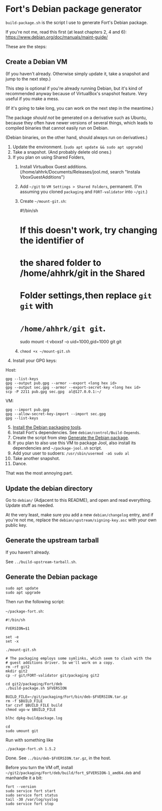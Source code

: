 # Fort's Debian package generator

`build-package.sh` is the script I use to generate Fort's Debian package.

If you're not me, read this first (at least chapters 2, 4 and 6): https://www.debian.org/doc/manuals/maint-guide/

These are the steps:

## Create a Debian VM

(If you haven't already. Otherwise simply update it, take a snapshot and jump to the next step.)

This step is optional if you're already running Debian, but it's kind of recommended anyway because of VirtualBox's snapshot feature. Very useful if you make a mess.

(If it's going to take long, you can work on the next step in the meantime.)

The package *should not* be generated on a derivative such as Ubuntu, because they often have newer versions of several things, which leads to compiled binaries that cannot easily run on Debian.

(Debian binaries, on the other hand, should always run on derivatives.)

1. Update the environment. (`sudo apt update && sudo apt upgrade`)
2. Take a snapshot. (And probably delete old ones.)
3. If you plan on using Shared Folders,
	1. Install Virtualbox Guest additions. (/home/ahhrk/Documents/Releases/jool.md, search "Instala VboxGuestAdditions")
	2. Add `~/git` to `VM Settings > Shared Folders`, permanent. (I'm assuming you cloned `packaging` and `FORT-validator` into `~/git`.)
	3. Create `~/mount-git.sh`:

		#!/bin/sh
		
		# If this doesn't work, try changing the identifier of
		# the shared folder to /home/ahhrk/git in the Shared
		# Folder settings,then replace `git git` with
		# `/home/ahhrk/git git`.
		sudo mount -t vboxsf -o uid=1000,gid=1000 git git

	4. `chmod +x ~/mount-git.sh`
4. Install your GPG keys:

Host:

```
gpg --list-keys
gpg --output pub.gpg --armor --export <long hex id>
gpg --output sec.gpg --armor --export-secret-key <long hex id>
scp -P 2211 pub.gpg sec.gpg  al@127.0.0.1:~/
```

VM:

```
gpg --import pub.gpg
gpg --allow-secret-key-import --import sec.gpg
gpg --list-keys
```

5. [Install the Debian packaging tools](/home/ahhrk/git/packaging/Fort/deb/README.md).
6. Install Fort's dependencies. See `debian/control/Build-Depends`.
7. Create the script from step [Generate the Debian package](#generate-the-debian-package).
8. If you plan to also use this VM to package Jool, also install its dependencies and `~/package-jool.sh` script.
9. Add your user to sudoers: `/usr/sbin/usermod -aG sudo al`
9. Take another snapshot.
10. Dance.

That was the most annoying part.

## Update the debian directory

Go to `debian/` (Adjacent to this README), and open and read everything. Update stuff as needed.

At the very least, make sure you add a new `debian/changelog` entry, and if you're not me, replace the `debian/upstream/signing-key.asc` with your own public key.

## Generate the upstream tarball

If you haven't already.

See `../build-upstream-tarball.sh`.

## Generate the Debian package

	sudo apt update
	sudo apt upgrade

Then run the following script:

`~/package-fort.sh`:

	#!/bin/sh

	FVERSION=$1

	set -e
	set -x

	./mount-git.sh

	# The packaging employs some symlinks, which seem to clash with the
	# guest additions driver. So we'll work on a copy.
	rm -rf git2
	mkdir git2
	cp -r git/FORT-validator git/packaging git2

	cd git2/packaging/Fort/deb
	./build-package.sh $FVERSION

	BUILD_FILE=~/git/packaging/Fort/bin/deb-$FVERSION.tar.gz
	rm -f $BUILD_FILE
	tar czvf $BUILD_FILE build
	chmod ugo-w $BUILD_FILE

	blhc dpkg-buildpackage.log

	cd
	sudo umount git

Run with something like

	./package-fort.sh 1.5.2

Done. See `../bin/deb-$FVERSION.tar.gz`, in the host.

Before you turn the VM off, install `~/git2/packaging/Fort/deb/build/fort_$FVERSION-1_amd64.deb` and manhandle it a bit:

	fort --version
	sudo service fort start
	sudo service fort status
	tail -30 /var/log/syslog
	sudo service fort stop

